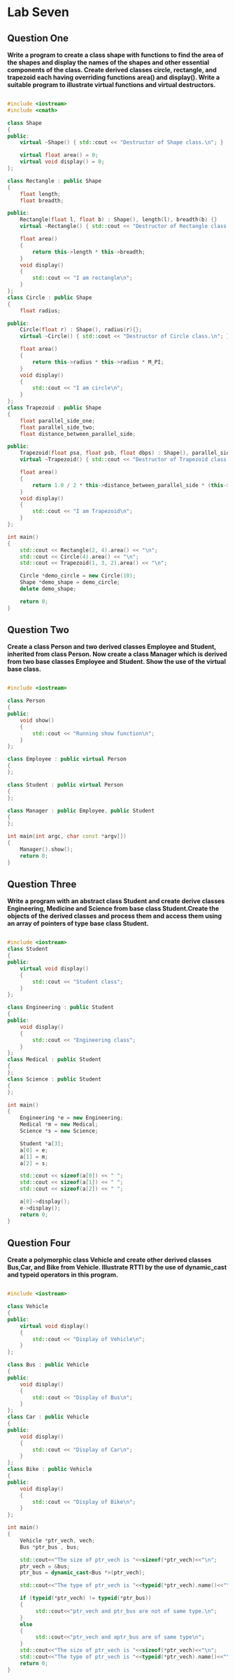 # Lab Seven

## Question One

**Write a program to create a class shape with functions to find the area of the shapes and display the names of the shapes and other essential components of the class.
Create derived classes circle, rectangle, and trapezoid each having overriding functions area() and display().
Write a suitable program to illustrate virtual functions and virtual destructors.**

```c++

#include <iostream>
#include <cmath>

class Shape
{
public:
    virtual ~Shape() { std::cout << "Destructor of Shape class.\n"; }

    virtual float area() = 0;
    virtual void display() = 0;
};

class Rectangle : public Shape
{
    float length;
    float breadth;

public:
    Rectangle(float l, float b) : Shape(), length(l), breadth(b) {}
    virtual ~Rectangle() { std::cout << "Destructor of Rectangle class.\n"; }

    float area()
    {
        return this->length * this->breadth;
    }
    void display()
    {
        std::cout << "I am rectangle\n";
    }
};
class Circle : public Shape
{
    float radius;

public:
    Circle(float r) : Shape(), radius(r){};
    virtual ~Circle() { std::cout << "Destructor of Circle class.\n"; };

    float area()
    {
        return this->radius * this->radius * M_PI;
    }
    void display()
    {
        std::cout << "I am circle\n";
    }
};
class Trapezoid : public Shape
{
    float parallel_side_one;
    float parallel_side_two;
    float distance_between_parallel_side;

public:
    Trapezoid(float psa, float psb, float dbps) : Shape(), parallel_side_one(psa), parallel_side_two(psb), distance_between_parallel_side(dbps){};
    virtual ~Trapezoid() { std::cout << "Destructor of Trapezoid class.\n"; };

    float area()
    {
        return 1.0 / 2 * this->distance_between_parallel_side * (this->parallel_side_one + this->parallel_side_two);
    }
    void display()
    {
        std::cout << "I am Trapezoid\n";
    }
};

int main()
{
    std::cout << Rectangle(2, 4).area() << "\n";
    std::cout << Circle(4).area() << "\n";
    std::cout << Trapezoid(1, 3, 2).area() << "\n";

    Circle *demo_circle = new Circle(10);
    Shape *demo_shape = demo_circle;
    delete demo_shape;

    return 0;
}
```

## Question Two

**Create a class Person and two derived classes Employee and Student,
inherited from class Person.
Now create a class Manager which is derived from two base classes Employee and Student.
Show the use of the virtual base class.**

```c++

#include <iostream>

class Person
{
public:
    void show()
    {
        std::cout << "Running show function\n";
    }
};

class Employee : public virtual Person
{
};

class Student : public virtual Person
{
};

class Manager : public Employee, public Student
{
};

int main(int argc, char const *argv[])
{
    Manager().show();
    return 0;
}
```

## Question Three

**Write a program with an abstract class Student and create derive classes Engineering,
Medicine and Science from base class Student.Create the objects of the derived classes and process them and access them using an array of pointers of type base class Student.**

```c++

#include <iostream>
class Student
{
public:
    virtual void display()
    {
        std::cout << "Student class";
    }
};

class Engineering : public Student
{
public:
    void display()
    {
        std::cout << "Engineering class";
    }
};
class Medical : public Student
{
};
class Science : public Student
{
};

int main()
{
    Engineering *e = new Engineering;
    Medical *m = new Medical;
    Science *s = new Science;

    Student *a[3];
    a[0] = e;
    a[1] = m;
    a[2] = s;

    std::cout << sizeof(a[0]) << " ";
    std::cout << sizeof(a[1]) << " ";
    std::cout << sizeof(a[2]) << " ";

    a[0]->display();
    e->display();
    return 0;
}

```

## Question Four

**Create a polymorphic class Vehicle and create other derived classes Bus,Car, and Bike from Vehicle.
Illustrate RTTI by the use of dynamic_cast and typeid operators in this program.**

```c++

#include <iostream>

class Vehicle
{
public:
    virtual void display()
    {
        std::cout << "Display of Vehicle\n";
    }
};

class Bus : public Vehicle
{
public:
    void display()
    {
        std::cout << "Display of Bus\n";
    }
};
class Car : public Vehicle
{
public:
    void display()
    {
        std::cout << "Display of Car\n";
    }
};
class Bike : public Vehicle
{
public:
    void display()
    {
        std::cout << "Display of Bike\n";
    }
};

int main()
{
    Vehicle *ptr_vech, vech;
    Bus *ptr_bus , bus;

	std::cout<<"The size of ptr_vech is "<<sizeof(*ptr_vech)<<"\n";
	ptr_vech = &bus;
	ptr_bus = dynamic_cast<Bus *>(ptr_vech);

	std::cout<<"The type of ptr_vech is "<<typeid(*ptr_vech).name()<<"\n";

	if (typeid(*ptr_vech) != typeid(*ptr_bus))
	{
		 std::cout<<"ptr_vech and ptr_bus are not of same type.\n";
	}
	else
	{
		 std::cout<<"ptr_vech and aptr_bus are of same type\n";
	}
	std::cout<<"The size of ptr_vech is "<<sizeof(*ptr_vech)<<"\n";
	std::cout<<"The type of ptr_vech is "<<typeid(*ptr_vech).name()<<"\n";
    return 0;
}

```
